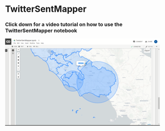 # TwitterSentMapper
### Click down for a video tutorial on how to use the TwitterSentMapper notebook 
[![VIDEO TUTORIAL ON HOW TO USE THE NOTEBOOK](README_data/youtube_image.png)](https://www.youtube.com/watch?v=6Wy8sp3H8Xo)
